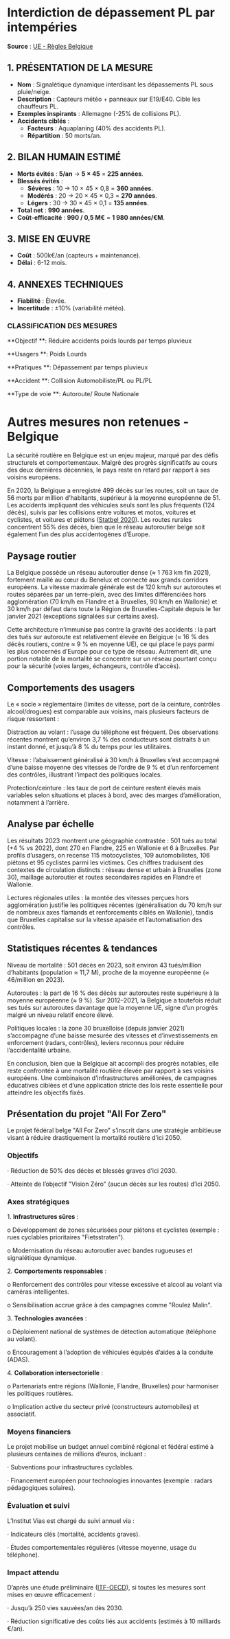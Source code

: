 # **Interdiction de dépassement PL par intempéries**

**Source** : [UE \- Règles Belgique](https://europa.eu/youreurope/citizens/travel/driving-abroad/road-rules-and-safety/belgium/index_en.htm)

## 1. **PRÉSENTATION DE LA MESURE**

* **Nom** : Signalétique dynamique interdisant les dépassements PL sous pluie/neige.  
* **Description** : Capteurs météo \+ panneaux sur E19/E40. Cible les chauffeurs PL.  
* **Exemples inspirants** : Allemagne (-25% de collisions PL).  
* **Accidents ciblés** :  
  * **Facteurs** : Aquaplaning (40% des accidents PL).  
  * **Répartition** : 50 morts/an.


## 2. **BILAN HUMAIN ESTIMÉ**

* **Morts évités** : **5/an** → **5 × 45** \= **225 années**.  
* **Blessés évités** :  
  * **Sévères** : 10 → 10 × 45 × 0,8 \= **360 années**.  
  * **Modérés** : 20 → 20 × 45 × 0,3 \= **270 années**.  
  * **Légers** : 30 → 30 × 45 × 0,1 \= **135 années**.  
* **Total net** : **990 années**.  
* **Coût-efficacité** : **990 / 0,5 M€** \= **1 980 années/€M**.

## 3. **MISE EN ŒUVRE**

* **Coût** : 500k€/an (capteurs \+ maintenance).  
* **Délai** : 6-12 mois.

## 4. **ANNEXES TECHNIQUES**

* **Fiabilité** : Élevée.   
* **Incertitude** : ±10% (variabilité météo).

### **CLASSIFICATION DES MESURES**

**Objectif **: Réduire accidents poids lourds par temps pluvieux

**Usagers **: Poids Lourds

**Pratiques **: Dépassement par temps pluvieux

**Accident **: Collision Automobiliste/PL ou PL/PL

**Type de voie **: Autoroute/ Route Nationale 

# **Autres mesures non retenues \- Belgique**







La sécurité routière en Belgique est un enjeu majeur, marqué par des défis structurels et comportementaux. Malgré des progrès significatifs au cours des deux dernières décennies, le pays reste en retard par rapport à ses voisins européens.

En 2020, la Belgique a enregistré 499 décès sur les routes, soit un taux de 56 morts par million d’habitants, supérieur à la moyenne européenne de 51\. Les accidents impliquant des véhicules seuls sont les plus fréquents (124 décès), suivis par les collisions entre voitures et motos, voitures et cyclistes, et voitures et piétons ([Statbel 2020](https://statbel.fgov.be/fr)). Les routes rurales concentrent 55% des décès, bien que le réseau autoroutier belge soit également l’un des plus accidentogènes d’Europe.

## **Paysage routier**

La Belgique possède un réseau autoroutier dense (≈ 1 763 km fin 2021), fortement maillé au cœur du Benelux et connecté aux grands corridors européens. La vitesse maximale générale est de 120 km/h sur autoroutes et routes séparées par un terre-plein, avec des limites différenciées hors agglomération (70 km/h en Flandre et à Bruxelles, 90 km/h en Wallonie) et 30 km/h par défaut dans toute la Région de Bruxelles-Capitale depuis le 1er janvier 2021 (exceptions signalées sur certains axes).

Cette architecture n’immunise pas contre la gravité des accidents : la part des tués sur autoroute est relativement élevée en Belgique (≈ 16 % des décès routiers, contre ≈ 9 % en moyenne UE), ce qui place le pays parmi les plus concernés d’Europe pour ce type de réseau. Autrement dit, une portion notable de la mortalité se concentre sur un réseau pourtant conçu pour la sécurité (voies larges, échangeurs, contrôle d’accès).

## **Comportements des usagers**

Le « socle » réglementaire (limites de vitesse, port de la ceinture, contrôles alcool/drogues) est comparable aux voisins, mais plusieurs facteurs de risque ressortent :

Distraction au volant : l’usage du téléphone est fréquent. Des observations récentes montrent qu’environ 3,7 % des conducteurs sont distraits à un instant donné, et jusqu’à 8 % du temps pour les utilitaires.

Vitesse : l’abaissement généralisé à 30 km/h à Bruxelles s’est accompagné d’une baisse moyenne des vitesses de l’ordre de 9 % et d’un renforcement des contrôles, illustrant l’impact des politiques locales.

Protection/ceinture : les taux de port de ceinture restent élevés mais variables selon situations et places à bord, avec des marges d’amélioration, notamment à l’arrière.

## **Analyse par échelle**

Les résultats 2023 montrent une géographie contrastée : 501 tués au total (+4 % vs 2022), dont 270 en Flandre, 225 en Wallonie et 6 à Bruxelles. Par profils d’usagers, on recense 115 motocyclistes, 109 automobilistes, 106 piétons et 95 cyclistes parmi les victimes. Ces chiffres traduisent des contextes de circulation distincts : réseau dense et urbain à Bruxelles (zone 30), maillage autoroutier et routes secondaires rapides en Flandre et Wallonie.

Lectures régionales utiles : la montée des vitesses perçues hors agglomération justifie les politiques récentes (généralisation du 70 km/h sur de nombreux axes flamands et renforcements ciblés en Wallonie), tandis que Bruxelles capitalise sur la vitesse apaisée et l’automatisation des contrôles.

## **Statistiques récentes & tendances**

Niveau de mortalité : 501 décès en 2023, soit environ 43 tués/million d’habitants (population ≈ 11,7 M), proche de la moyenne européenne (≈ 46/million en 2023).

Autoroutes : la part de 16 % des décès sur autoroutes reste supérieure à la moyenne européenne (≈ 9 %). Sur 2012–2021, la Belgique a toutefois réduit ses tués sur autoroutes davantage que la moyenne UE, signe d’un progrès malgré un niveau relatif encore élevé.

Politiques locales : la zone 30 bruxelloise (depuis janvier 2021\) s’accompagne d’une baisse mesurée des vitesses et d’investissements en enforcement (radars, contrôles), leviers reconnus pour réduire l’accidentalité urbaine.

En conclusion, bien que la Belgique ait accompli des progrès notables, elle reste confrontée à une mortalité routière élevée par rapport à ses voisins européens. Une combinaison d’infrastructures améliorées, de campagnes éducatives ciblées et d’une application stricte des lois reste essentielle pour atteindre les objectifs fixés.

## **Présentation du projet "All For Zero"**

Le projet fédéral belge "All For Zero" s’inscrit dans une stratégie ambitieuse visant à réduire drastiquement la mortalité routière d’ici 2050\.

### **Objectifs**

·       Réduction de 50% des décès et blessés graves d’ici 2030\.

·       Atteinte de l’objectif "Vision Zéro" (aucun décès sur les routes) d’ici 2050\.

### **Axes stratégiques**

1\.   	**Infrastructures sûres** :

o   Développement de zones sécurisées pour piétons et cyclistes (exemple : rues cyclables prioritaires "Fietsstraten").

o   Modernisation du réseau autoroutier avec bandes rugueuses et signalétique dynamique.

2\.   	**Comportements responsables** :

o   Renforcement des contrôles pour vitesse excessive et alcool au volant via caméras intelligentes.

o   Sensibilisation accrue grâce à des campagnes comme "Roulez Malin".

3\.   	**Technologies avancées** :

o   Déploiement national de systèmes de détection automatique (téléphone au volant).

o   Encouragement à l’adoption de véhicules équipés d’aides à la conduite (ADAS).

4\.  	**Collaboration intersectorielle** :

o   Partenariats entre régions (Wallonie, Flandre, Bruxelles) pour harmoniser les politiques routières.

o   Implication active du secteur privé (constructeurs automobiles) et associatif.

### **Moyens financiers**

Le projet mobilise un budget annuel combiné régional et fédéral estimé à plusieurs centaines de millions d’euros, incluant :

·       Subventions pour infrastructures cyclables.

·       Financement européen pour technologies innovantes (exemple : radars pédagogiques solaires).

### **Évaluation et suivi**

L’Institut Vias est chargé du suivi annuel via :

·       Indicateurs clés (mortalité, accidents graves).

·       Études comportementales régulières (vitesse moyenne, usage du téléphone).

### **Impact attendu**

D’après une étude préliminaire ([ITF-OECD](https://www.itf-oecd.org/)), si toutes les mesures sont mises en œuvre efficacement :

·       Jusqu’à 250 vies sauvées/an dès 2030\.

·       Réduction significative des coûts liés aux accidents (estimés à 10 milliards €/an).